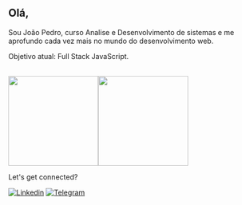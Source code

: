 ## Olá,

Sou João Pedro, curso Analise e Desenvolvimento de sistemas e me aprofundo cada vez mais no mundo do desenvolvimento web.

Objetivo atual: Full Stack JavaScript.

<br>
<div style="display: flex">
     <img widh="49%" height="180em" src="https://github-readme-stats.vercel.app/api?username=joaopedev&show_icons=true&theme=tokyonight"/>
     <img widh="49%" height="180em" src="https://github-readme-stats.vercel.app/api/top-langs/?username=joaopedev&layout=compact&theme=tokyonight"/>
</div>

Let's get connected?

[![Linkedin](https://img.shields.io/badge/LinkedIn-0077B5?style=for-the-badge&logo=linkedin&logoColor=white)](https://www.linkedin.com/in/jo%C3%A3o-pedro-sousa-5b9723213/)
[![Telegram](https://img.shields.io/badge/Telegram-2CA5E0?style=for-the-badge&logo=telegram&logoColor=white)](https://t.me/jassadosgame)
